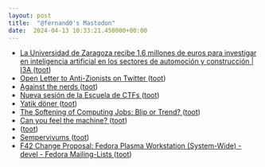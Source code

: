 ```yaml
---
layout: post
title:  "@fernand0's Mastodon"
date:  2024-04-13 10:33:21.450000+00:00
---
```

*  [La Universidad de Zaragoza recibe 1,6 millones de euros para investigar en inteligencia artificial en los sectores de automoción y construcción \|  I3A   ](https://i3a.unizar.es/es/noticias/la-universidad-de-zaragoza-recibe-16-millones-de-euros-para-investigar-en-inteligencia) ([toot](https://mastodon.social/@fernand0/112263456453379590))
*  [Open Letter to Anti-Zionists on Twitter ](https://scottaaronson.blog/?p=784) ([toot](https://mastodon.social/@fernand0/112263277427461846))
*  [Against the nerds ](https://scottlocklin.wordpress.com/2024/03/28/against-the-nerds) ([toot](https://mastodon.social/@fernand0/112262948295883772))
*  [Nueva sesión de la Escuela de CTFs ](http://www.unizar.es/actualidad/vernoticia_ng.php?id=8211) ([toot](https://mastodon.social/@fernand0/112261278933432658))
*  [Yatik döner ](https://avecesunafoto.wordpress.com/2024/04/12/yatik-doner) ([toot](https://mastodon.social/@fernand0/112261251753585434))
*  [The Softening of Computing Jobs: Blip or Trend? ](https://blog.computationalcomplexity.org/2024/03/the-softening-of-computing-jobs-blip-or.htm) ([toot](https://mastodon.social/@fernand0/112259483343306652))
*  [Can you feel the machine? ](https://blog.computationalcomplexity.org/2024/03/can-you-feel-machine.htm) ([toot](https://mastodon.social/@fernand0/112259191285727476))
*  [ ](https://mastodon.social/@jacksammy) ([toot](https://mastodon.social/@fernand0/112259044248591560))
*  [Sempervivums ](https://www.flickr.com/photos/fernand0/53624853483) ([toot](https://mastodon.social/@fernand0/112259007094509489))
*  [F42 Change Proposal: Fedora Plasma Workstation (System-Wide) - devel - Fedora Mailing-Lists   ](https://lists.fedoraproject.org/archives/list/devel@lists.fedoraproject.org/thread/7JBXSA7W7B336S4AO6A4BADRPERI34HU/) ([toot](https://mastodon.social/@fernand0/112258921423161028))

